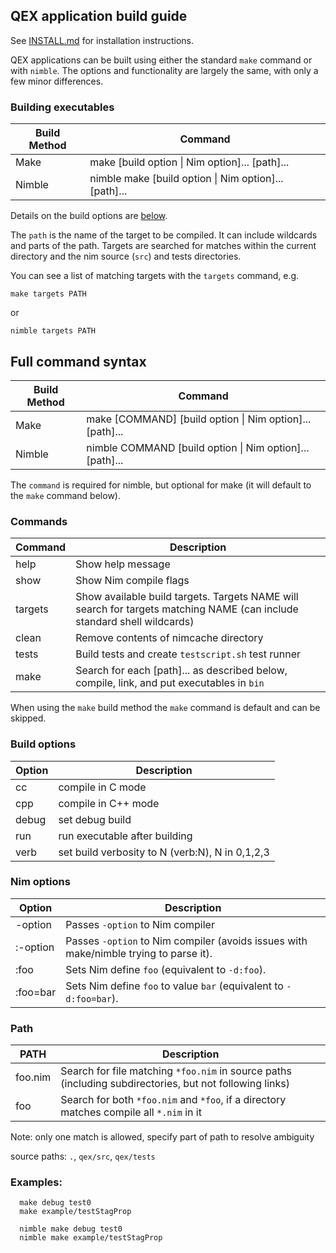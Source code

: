 ## QEX application build guide

See [INSTALL.md](INSTALL.md) for installation instructions.

QEX applications can be built using either the standard
`make` command or with `nimble`.
The options and functionality are largely the same, with only a few minor
differences.

### Building executables

| Build Method | Command |
| ---- | --- |
| Make   | make [build option \| Nim option]... [path]... |
| Nimble | nimble make [build option \| Nim option]... [path]... |

Details on the build options are [below](#build-options).

The `path` is the name of the target to be compiled.
It can include wildcards and parts of the path.
Targets are searched for matches within the current directory
and the nim source (`src`) and tests directories.

You can see a list of matching targets with the `targets` command, e.g.
```
make targets PATH
```
or
```
nimble targets PATH
```


## Full command syntax

| Build Method | Command |
| ---- | --- |
| Make   | make [COMMAND] [build option \| Nim option]... [path]... |
| Nimble | nimble COMMAND [build option \| Nim option]... [path]... |

The `command` is required for nimble, but optional for make (it will default
to the `make` command below).

### Commands

| Command | Description |
| --- | --- |
| help    | Show help message |
| show    | Show Nim compile flags |
| targets | Show available build targets. Targets NAME will search for targets matching NAME (can include standard shell wildcards) |
| clean   | Remove contents of nimcache directory |
| tests   | Build tests and create `testscript.sh` test runner |
| make    | Search for each [path]... as described below, compile, link, and put executables in `bin` |

When using the `make` build method the `make` command is default and can be skipped.


### Build options

| Option | Description |
| --- | --- |
|  cc    | compile in C mode |
|  cpp   | compile in C++ mode |
|  debug | set debug build |
|  run   | run executable after building |
|  verb  | set build verbosity to N (verb:N), N in 0,1,2,3 |


### Nim options

| Option | Description |
| --- | --- |
| -option  | Passes `-option` to Nim compiler |
| :-option | Passes `-option` to Nim compiler (avoids issues with make/nimble trying to parse it). |
| :foo       | Sets Nim define `foo` (equivalent to `-d:foo`). |
| :foo=bar   | Sets Nim define `foo` to value `bar` (equivalent to `-d:foo=bar`). |

### Path

| PATH | Description |
| --- | --- |
| foo.nim  | Search for file matching `*foo.nim` in source paths (including subdirectories, but not following links) |
|  foo     | Search for both `*foo.nim` and `*foo`, if a directory matches compile all `*.nim` in it |

Note:  only one match is allowed,
       specify part of path to resolve ambiguity

source paths: `.`, `qex/src`, `qex/tests`


### Examples:

```
  make debug test0
  make example/testStagProp
```

```
  nimble make debug test0
  nimble make example/testStagProp
```
